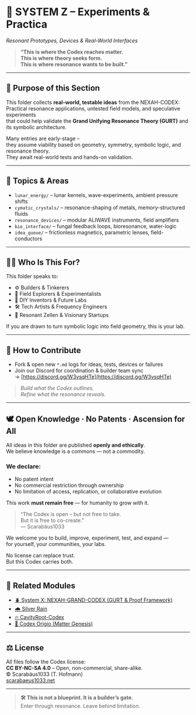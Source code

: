 # 🧪 SYSTEM Z – Experiments & Practica  
*Resonant Prototypes, Devices & Real-World Interfaces*


> **“This is where the Codex reaches matter.  
This is where theory seeks form.  
This is where resonance wants to be built.”**

---

## 🎯 Purpose of this Section

This folder collects **real-world, testable ideas** from the NEXAH-CODEX:  
Practical resonance applications, untested field models, and speculative experiments  
that could help validate the **Grand Unifying Resonance Theory (GURT)** and its symbolic architecture.

Many entries are early-stage –  
they assume viability based on geometry, symmetry, symbolic logic, and resonance theory.  
They await real-world tests and hands-on validation.

---

## 📁 Topics & Areas

- `lunar_energy/` – lunar kernels, wave-experiments, ambient pressure shifts  
- `cymatic_crystals/` – resonance-shaping of metals, memory-structured fluids  
- `resonance_devices/` – modular ALIWAVE instruments, field amplifiers  
- `bio_interface/` – fungal feedback loops, bioresonance, water-logic  
- `idea_queue/` – frictionless magnetics, parametric lenses, field-conductors

---

## 🧑‍🔬 Who Is This For?

This folder speaks to:

- ⚙️ Builders & Tinkerers  
- 🧪 Field Explorers & Experimentalists  
- 🧬 DIY Inventors & Future Labs  
- 🛠 Tech Artists & Frequency Engineers  
- 🧭 Resonant Zellen & Visionary Startups

If you are drawn to turn symbolic logic into field geometry, this is your lab.

---

## 🤝 How to Contribute

- Fork & open new `*.md` logs for ideas, tests, devices or failures  
- Join our Discord for coordination & builder team sync  
  → [https://discord.gg/W3vsqHTe](https://discord.gg/W3vsqHTe)

> *Build what the Codex outlines.  
Refine what the resonance reveals.*

---

## 🕊 Open Knowledge · No Patents · Ascension for All

All ideas in this folder are published **openly and ethically**.  
We believe knowledge is a commons — not a commodity.

### We declare:

- No patent intent  
- No commercial restriction through ownership  
- No limitation of access, replication, or collaborative evolution

This work **must remain free** — for humanity to grow with it.

> “The Codex is open – but not free to take.  
But it is free to co-create.”  
> — Scarabäus1033

We welcome you to build, improve, experiment, test, and expand —  
for yourself, your communities, your labs.

No license can replace trust.  
But this Codex carries both.

---

## 🔗 Related Modules

- [🪲 System X: NEXAH-GRAND-CODEX (GURT & Proof Framework)](../../SYSTEM%20X%20NEXAH-GRAND-CODEX/README.md)  
- [🌧 Silver Rain](../NEXA_SILVER_RAIN/)  
- [🔥 CavityRoot-Codex](../CAVITYROOT-CODEX/)  
- [🌱 Codex Origio (Matter Genesis)](../../SYSTEM%20X%20NEXAH-GRAND-CODEX/CODEX_ORIGIO/)

---

## ⚖️ License

All files follow the Codex license:  
**CC BY-NC-SA 4.0** – Open, non-commercial, share-alike.  
© Scarabäus1033 (T. Hofmann)  
[scarabaeus1033.net](https://www.scarabaeus1033.net)

---

> **🛠 This is not a blueprint. It is a builder’s gate.**  
Enter through resonance.
Leave behind limitation.
